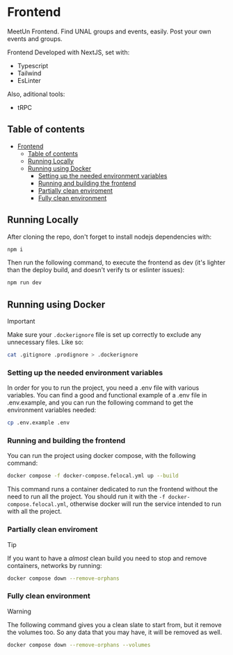# Frontend

MeetUn Frontend. Find UNAL groups and events, easily. Post your own events and groups.

Frontend Developed with NextJS, set with:

- Typescript
- Tailwind
- EsLinter

Also, aditional tools:

- tRPC

## Table of contents

- [Frontend](#frontend)
  - [Table of contents](#table-of-contents)
  - [Running Locally](#running-locally)
  - [Running using Docker](#running-using-docker)
    - [Setting up the needed environment variables](#setting-up-the-needed-environment-variables)
    - [Running and building the frontend](#running-and-building-the-frontend)
    - [Partially clean enviroment](#partially-clean-enviroment)
    - [Fully clean environment](#fully-clean-environment)

## Running Locally

After cloning the repo, don't forget to install nodejs dependencies with:

```sh
npm i
```

Then run the following command, to execute the frontend as dev (it's lighter than the deploy build, and doesn't verify ts or eslinter issues):

```sh
npm run dev
```

## Running using Docker

> [!IMPORTANT]
> Make sure your `.dockerignore` file is set up correctly to exclude any
> unnecessary files. Like so:

```sh
cat .gitignore .prodignore > .dockerignore
```

### Setting up the needed environment variables

In order for you to run the project, you need a .env file with various variables.
You can find a good and functional example of a .env file in .env.example, and you
can run the following command to get the environment variables needed:

```sh
cp .env.example .env
```

### Running and building the frontend

You can run the project using docker compose, with the following command:

```sh
docker compose -f docker-compose.felocal.yml up --build
```

This command runs a container dedicated to run the frontend without the need to run all the project. You should run it with the `-f docker-compose.felocal.yml`, otherwise docker will run the service intended to run with all the project.

### Partially clean enviroment

> [!TIP]
> If you want to have a _almost_ clean build you need to stop
> and remove containers, networks by running:

```sh
docker compose down --remove-orphans
```

### Fully clean environment

> [!WARNING]
> The following command gives you a clean slate to start from, but it
> remove the volumes too. So any data that you may have, it will be
> removed as well.

```sh
docker compose down --remove-orphans --volumes
```
